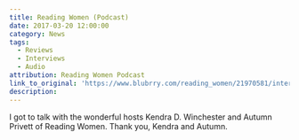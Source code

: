 ```yaml
---
title: Reading Women (Podcast)
date: 2017-03-20 12:00:00
category: News
tags:
  - Reviews
  - Interviews
  - Audio
attribution: Reading Women Podcast
link_to_original: 'https://www.blubrry.com/reading_women/21970581/interview-with-min-jin-lee/'
description:
---
```



I got to talk with the wonderful hosts Kendra D. Winchester and Autumn Privett of Reading Women. Thank you, Kendra and Autumn.